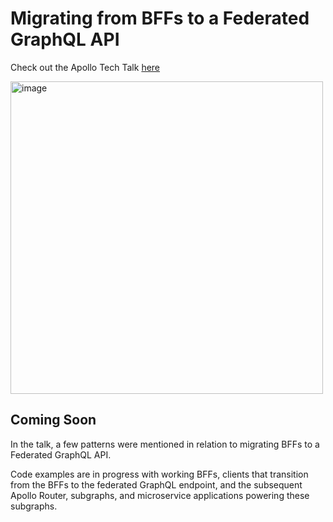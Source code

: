 # Migrating from BFFs to a Federated GraphQL API 

Check out the Apollo Tech Talk [here](https://www.apollographql.com/events/tech-talk/thank-you/how-to-migrate-from-bffs-to-a-federated-graphql-api)

<a href="https://www.apollographql.com/events/tech-talk/thank-you/how-to-migrate-from-bffs-to-a-federated-graphql-api"><img width="500" alt="image" src="https://github.com/samjcombs/pan-am-supergraph-demo/assets/104232548/2e6d9ae8-2e06-46f8-90d1-80fe5d657ec9">
</a>

## Coming Soon

In the talk, a few patterns were mentioned in relation to migrating BFFs to a Federated GraphQL API.  

Code examples are in progress with working BFFs, clients that transition from the BFFs to the federated GraphQL endpoint, and the subsequent Apollo Router, subgraphs, and microservice applications powering these subgraphs. 
